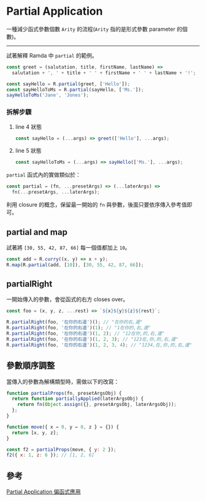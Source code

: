 # Partial Application

一種減少函式參數個數 `Arity` 的流程(`Arity` 指的是形式參數 parameter 的個數)。

---

試著解釋 Ramda 中 `partial` 的範例。

```js
const greet = (salutation, title, firstName, lastName) =>
  salutation + ', ' + title + ' ' + firstName + ' ' + lastName + '!';

const sayHello = R.partial(greet, ['Hello']);
const sayHelloToMs = R.partial(sayHello, ['Ms.']);
sayHelloToMs('Jane', 'Jones');
```

### 拆解步驟

1. line 4 狀態

   ```js
   const sayHello = (...args) => greet(['Hello'], ...args);
   ```

1. line 5 狀態

   ```js
   const sayHelloToMs = (...args) => sayHello(['Ms.'], ...args);
   ```

`partial` 函式內的實做類似於：

```js
const partial = (fn, ...presetArgs) => (...laterArgs) =>
  fn(...presetArgs, ...laterArgs);
```

利用 closure 的概念，保留最一開始的 `fn` 與參數，後面只要依序傳入參考值即可。

## partial and map

試著將 `[30, 55, 42, 87, 66]` 每一個值都加上 `10`。

```js
const add = R.curry((x, y) => x + y);
R.map(R.partial(add, [10]), [30, 55, 42, 87, 66]);
```

## partialRight

一開始傳入的參數，會從函式的右方 closes over。

```js
const foo = (x, y, z, ...rest) => `${x}${y}${z}${rest}`;

R.partialRight(foo, '在你的右邊')(); // "在你的右,邊"
R.partialRight(foo, '在你的右邊')(1); // "1在你的,右,邊"
R.partialRight(foo, '在你的右邊')(1, 2); // "12在你,的,右,邊"
R.partialRight(foo, '在你的右邊')(1, 2, 3); // "123在,你,的,右,邊"
R.partialRight(foo, '在你的右邊')(1, 2, 3, 4); // "1234,在,你,的,右,邊"
```

## 參數順序調整

當傳入的參數為解構類型時，需做以下的改寫：

```js
function partialProps(fn, presetArgsObj) {
  return function partiallyApplied(laterArgsObj) {
    return fn(Object.assign({}, presetArgsObj, laterArgsObj));
  };
}
```

```js
function move({ x = 0, y = 0, z } = {}) {
  return [x, y, z];
}

const f2 = partialProps(move, { y: 2 });
f2({ x: 1, z: 6 }); // [1, 2, 6]
```

## 參考

[Partial Application 偏函式應用](https://ithelp.ithome.com.tw/articles/10194837)

